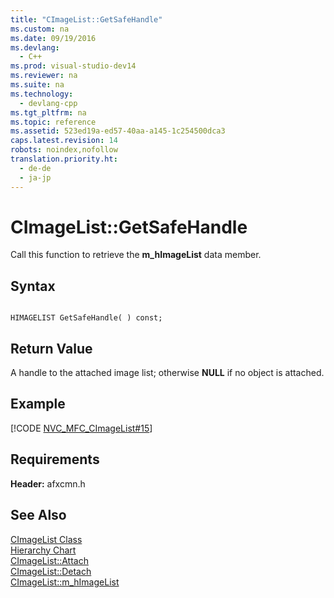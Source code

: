 ```yaml
---
title: "CImageList::GetSafeHandle"
ms.custom: na
ms.date: 09/19/2016
ms.devlang: 
  - C++
ms.prod: visual-studio-dev14
ms.reviewer: na
ms.suite: na
ms.technology: 
  - devlang-cpp
ms.tgt_pltfrm: na
ms.topic: reference
ms.assetid: 523ed19a-ed57-40aa-a145-1c254500dca3
caps.latest.revision: 14
robots: noindex,nofollow
translation.priority.ht: 
  - de-de
  - ja-jp
---
```

# CImageList::GetSafeHandle
Call this function to retrieve the **m_hImageList** data member.  
  
## Syntax  
  
```  
  
HIMAGELIST GetSafeHandle( ) const;  
```  
  
## Return Value  
 A handle to the attached image list; otherwise **NULL** if no object is attached.  
  
## Example  
 [!CODE [NVC_MFC_CImageList#15](../CodeSnippet/VS_Snippets_Cpp/NVC_MFC_CImageList#15)]  
  
## Requirements  
 **Header:** afxcmn.h  
  
## See Also  
 [CImageList Class](../vs140/CImageList-Class.md)   
 [Hierarchy Chart](../vs140/Hierarchy-Chart.md)   
 [CImageList::Attach](../vs140/CImageList--Attach.md)   
 [CImageList::Detach](../vs140/CImageList--Detach.md)   
 [CImageList::m_hImageList](../vs140/CImageList--m_hImageList.md)